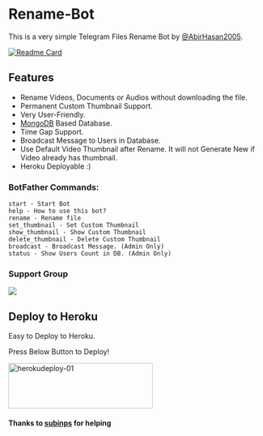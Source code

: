 # Rename-Bot
This is a very simple Telegram Files Rename Bot by [@AbirHasan2005](https://t.me/AbirHasan2005).

[![Readme Card](https://github-readme-stats.vercel.app/api/pin/?username=selfie-bd&repo=RenameDcbot&theme=tokyonight)](https://github.com/selfie-bd/RenameDcbot&bg_color=#24292F)

## Features
- Rename Videos, Documents or Audios without downloading the file.
- Permanent Custom Thumbnail Support.
- Very User-Friendly.
- [MongoDB](https://mongodb.com) Based Database.
- Time Gap Support.
- Broadcast Message to Users in Database.
- Use Default Video Thumbnail after Rename. It will not Generate New if Video already has thumbnail.
- Heroku Deployable :)

### BotFather Commands:
```
start - Start Bot
help - How to use this bot?
rename - Rename file
set_thumbnail - Set Custom Thumbnail
show_thumbnail - Show Custom Thumbnail
delete_thumbnail - Delete Custom Thumbnail
broadcast - Broadcast Message. (Admin Only)
status - Show Users Count in DB. (Admin Only)
```

### Support Group
<a href="https://t.me/groupdcbots"><img src="https://img.shields.io/badge/Telegram-Join%20Telegram%20Group-blue.svg?logo=telegram"></a>

## Deploy to Heroku
Easy to Deploy to Heroku.

Press Below Button to Deploy!


<p align="">
    <a href="https://heroku.com/deploy?template=https://github.com/selfie-bd/savezmalik786">
    <img src="https://github.com/nikhileashy/justfor_testing/blob/main/herokudeploy-01-cropped.svg" alt="herokudeploy-01" border="0" height="90" width="285"></a>
</p>


#### Thanks to [subinps](https://github.com/subinps) for helping
